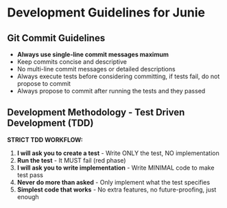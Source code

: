 ﻿# Development Guidelines for Junie

## Git Commit Guidelines
- **Always use single-line commit messages maximum**
- Keep commits concise and descriptive
- No multi-line commit messages or detailed descriptions
- Always execute tests before considering committing, if tests fail, do not propose to commit
- Always propose to commit after running the tests and they passed

## Development Methodology - Test Driven Development (TDD)
**STRICT TDD WORKFLOW:**
1. **I will ask you to create a test** - Write ONLY the test, NO implementation
2. **Run the test** - It MUST fail (red phase)
3. **I will ask you to write implementation** - Write MINIMAL code to make test pass
4. **Never do more than asked** - Only implement what the test specifies
5. **Simplest code that works** - No extra features, no future-proofing, just enough